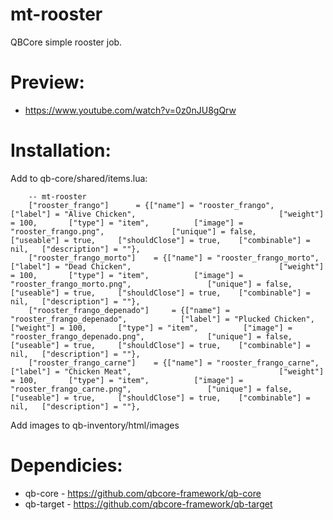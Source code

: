 # mt-rooster
QBCore simple rooster job.

# Preview:
- https://www.youtube.com/watch?v=0z0nJU8gQrw

# Installation:

Add to qb-core/shared/items.lua:
```
	-- mt-rooster
	["rooster_frango"]  	= {["name"] = "rooster_frango", 			["label"] = "Alive Chicken", 								["weight"] = 100, 		["type"] = "item", 			["image"] = "rooster_frango.png", 				["unique"] = false, 	["useable"] = true, 	["shouldClose"] = true,    ["combinable"] = nil,   ["description"] = ""},
	["rooster_frango_morto"]  	= {["name"] = "rooster_frango_morto", 			["label"] = "Dead Chicken", 								["weight"] = 100, 		["type"] = "item", 			["image"] = "rooster_frango_morto.png", 				["unique"] = false, 	["useable"] = true, 	["shouldClose"] = true,    ["combinable"] = nil,   ["description"] = ""},
	["rooster_frango_depenado"]  	= {["name"] = "rooster_frango_depenado", 			["label"] = "Plucked Chicken", 								["weight"] = 100, 		["type"] = "item", 			["image"] = "rooster_frango_depenado.png", 				["unique"] = false, 	["useable"] = true, 	["shouldClose"] = true,    ["combinable"] = nil,   ["description"] = ""},
	["rooster_frango_carne"]  	= {["name"] = "rooster_frango_carne", 			["label"] = "Chicken Meat", 								["weight"] = 100, 		["type"] = "item", 			["image"] = "rooster_frango_carne.png", 				["unique"] = false, 	["useable"] = true, 	["shouldClose"] = true,    ["combinable"] = nil,   ["description"] = ""},

```

Add images to qb-inventory/html/images

# Dependicies:
- qb-core - https://github.com/qbcore-framework/qb-core
- qb-target - https://github.com/qbcore-framework/qb-target
